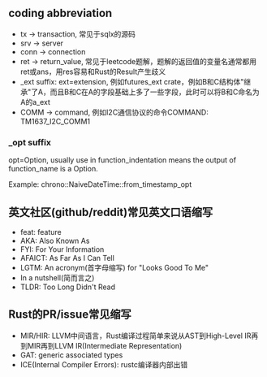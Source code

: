 ## coding abbreviation

- tx -> transaction, 常见于sqlx的源码
- srv -> server
- conn -> connection
- ret -> return_value, 常见于leetcode题解，题解的返回值的变量名通常都用ret或ans，用res容易和Rust的Result产生歧义
- _ext suffix: ext=extension, 例如futures_ext crate，例如B和C结构体"继承"了A，而且B和C在A的字段基础上多了一些字段，此时可以将B和C命名为A的a_ext
- COMM -> command, 例如I2C通信协议的命令COMMAND: TM1637_I2C_COMM1

### _opt suffix

opt=Option, usually use in function_indentation means the output of function_name is a Option.

Example: chrono::NaiveDateTime::from_timestamp_opt 

## 英文社区(github/reddit)常见英文口语缩写

- feat: feature
- AKA: Also Known As
- FYI: For Your Information
- AFAICT: As Far As I Can Tell
- LGTM: An acronym(首字母缩写) for "Looks Good To Me"
- In a nutshell(简而言之)
- TLDR: Too Long Didn't Read

## Rust的PR/issue常见缩写

- MIR/HIR: LLVM中间语言，Rust编译过程简单来说从AST到High-Level IR再到MIR再到LLVM IR(Intermediate Representation)
- GAT: generic associated types
- ICE(Internal Compiler Errors): rustc编译器内部出错 
